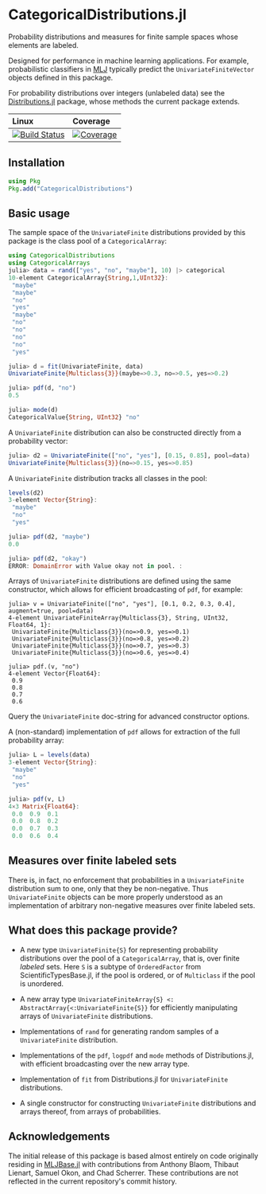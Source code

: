 # CategoricalDistributions.jl

Probability distributions and measures for finite sample spaces whose
elements are labeled.

Designed for performance in machine learning applications. For
example, probabilistic classifiers in
[MLJ](https://alan-turing-institute.github.io/MLJ.jl/dev/) typically
predict the `UnivariateFiniteVector` objects defined in this package.

For probability distributions over integers (unlabeled data) see the
[Distributions.jl](https://juliastats.org/Distributions.jl/stable/univariate/#Discrete-Distributions)
package, whose methods the current package extends.

| Linux | Coverage |
| :------------ | :------- |
| [![Build Status](https://github.com/JuliaAI/CategoricalDistributions.jl/workflows/CI/badge.svg)](https://github.com/JuliaAI/CategoricalDistributions.jl/actions) | [![Coverage](https://codecov.io/gh/JuliaAI/CategoricalDistributions.jl/branch/master/graph/badge.svg)](https://codecov.io/github/JuliaAI/CategoricalDistributions.jl?branch=dev) |

## Installation

```julia
using Pkg
Pkg.add("CategoricalDistributions")
```

## Basic usage

The sample space of the `UnivariateFinite` distributions provided by
this package is the class pool of a `CategoricalArray`:

```julia
using CategoricalDistributions
using CategoricalArrays
julia> data = rand(["yes", "no", "maybe"], 10) |> categorical
10-element CategoricalArray{String,1,UInt32}:
 "maybe"
 "maybe"
 "no"
 "yes"
 "maybe"
 "no"
 "no"
 "no"
 "no"
 "yes"

julia> d = fit(UnivariateFinite, data)
UnivariateFinite{Multiclass{3}}(maybe=>0.3, no=>0.5, yes=>0.2)

julia> pdf(d, "no")
0.5

julia> mode(d)
CategoricalValue{String, UInt32} "no"
```

A `UnivariateFinite` distribution can also be constructed directly
from a probability vector:

```julia
julia> d2 = UnivariateFinite(["no", "yes"], [0.15, 0.85], pool=data)
UnivariateFinite{Multiclass{3}}(no=>0.15, yes=>0.85)
```

A `UnivariateFinite` distribution tracks all classes in the pool:

```julia
levels(d2)
3-element Vector{String}:
 "maybe"
 "no"
 "yes"

julia> pdf(d2, "maybe")
0.0

julia> pdf(d2, "okay")
ERROR: DomainError with Value okay not in pool. :
```
                   
Arrays of `UnivariateFinite` distributions are defined using the same
constructor, which allows for efficient broadcasting of `pdf`, for
example:

```
julia> v = UnivariateFinite(["no", "yes"], [0.1, 0.2, 0.3, 0.4], augment=true, pool=data)
4-element UnivariateFiniteArray{Multiclass{3}, String, UInt32, Float64, 1}:
 UnivariateFinite{Multiclass{3}}(no=>0.9, yes=>0.1)
 UnivariateFinite{Multiclass{3}}(no=>0.8, yes=>0.2)
 UnivariateFinite{Multiclass{3}}(no=>0.7, yes=>0.3)
 UnivariateFinite{Multiclass{3}}(no=>0.6, yes=>0.4)

julia> pdf.(v, "no")
4-element Vector{Float64}:
 0.9
 0.8
 0.7
 0.6

```

Query the `UnivariateFinite` doc-string for advanced constructor options.

A (non-standard) implementation of `pdf` allows for extraction of the full
probability array:

```julia
julia> L = levels(data)
3-element Vector{String}:
 "maybe"
 "no"
 "yes"

julia> pdf(v, L)
4×3 Matrix{Float64}:
 0.0  0.9  0.1
 0.0  0.8  0.2
 0.0  0.7  0.3
 0.0  0.6  0.4
```


## Measures over finite labeled sets

There is, in fact, no enforcement that probabilities in a
`UnivariateFinite` distribution sum to one, only that they be
non-negative. Thus `UnivariateFinite` objects can be more properly
understood as an implementation of arbitrary non-negative measures
over finite labeled sets.


## What does this package provide?

- A new type `UnivariateFinite{S}` for representing probability
  distributions over the pool of a `CategoricalArray`, that is, over
  finite *labeled* sets. Here `S` is a subtype of `OrderedFactor`
  from ScientificTypesBase.jl, if the pool is ordered, or of
  `Multiclass` if the pool is unordered.

- A new array type `UnivariateFiniteArray{S} <:
  AbstractArray{<:UnivariateFinite{S}}` for efficiently manipulating
  arrays of `UnivariateFinite` distributions.

- Implementations of `rand` for generating random samples of a
  `UnivariateFinite` distribution.

- Implementations of the `pdf`, `logpdf` and `mode` methods of
  Distributions.jl, with efficient broadcasting over the new array
  type.

- Implementation of `fit` from Distributions.jl for `UnivariateFinite`
  distributions.

- A single constructor for constructing `UnivariateFinite`
    distributions and arrays thereof, from arrays of probabilities.

## Acknowledgements

The initial release of this package is based almost entirely on code
originally residing in
[MLJBase.jl](https://github.com/JuliaAI/MLJBase.jl) with contributions
from Anthony Blaom, Thibaut Lienart, Samuel Okon, and Chad
Scherrer. These contributions are not reflected in the current
repository's commit history.
